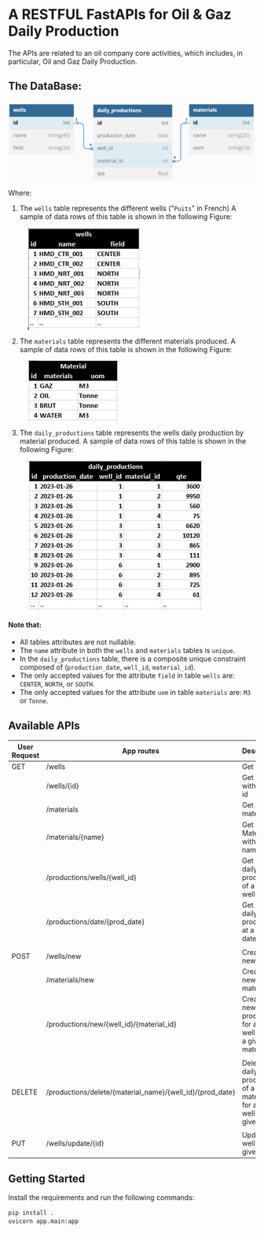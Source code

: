 # A RESTFUL FastAPIs for Oil & Gaz Daily Production

The APIs are related to an oil company core activities, which includes, in particular, Oil and Gaz Daily Production.

## The DataBase:
<IMG src="figures/diagram.png"  ALIGN="center">

Where:

1. The `wells` table represents the different wells ("`Puits`" in French) A sample of data rows of this table is shown
   in the following Figure:

<figure>
  <IMG src="figures/well.png"  ALIGN="center">
</figure>

2. The `materials` table represents the different materials produced. A sample of data rows of this table is shown in
   the following Figure:

<figure>
  <IMG src="figures/material.png"  ALIGN="center">
</figure>

3. The `daily_productions` table represents the wells daily production by material produced. A sample of data rows of
   this table is shown in the following Figure:

<figure>
  <IMG src="figures/daily_production.png"  ALIGN="center">
</figure>

#### Note that:

* All tables attributes are not nullable.
* The `name` attribute in both the `wells` and `materials` tables is `unique`.
* In the `daily_productions` table, there is a composite unique constraint composed
  of  (`production_date`, `well_id`, `material_id`).
* The only accepted values for the attribute `field` in table `wells` are: `CENTER`, `NORTH`, or `SOUTH`.
* The only accepted values for the attribute `uom` in table `materials` are: `M3` or `Tonne`.

## Available APIs

| User Request | App routes | Description |
| --- | --- | --- |
| GET | /wells | Get all wells |
|  | /wells/{id} | Get a well with a given id |
|  | /materials | Get all materials |
|  | /materials/{name} | Get a Material with a given name |
|  | /productions/wells/{well_id} | Get  all the daily productions of a given well id |
|  | /productions/date/{prod_date} | Get  all the daily productions at a  given date |
|  |  |  |
| POST | /wells/new | Create a new well |
|  | /materials/new | Create a new material |
|  | /productions/new/{well_id}/{material_id} | Create a new production for a given well id and a given material id |
|  |  |  |
| DELETE | /productions/delete/{material_name}/{well_id}/{prod_date} | Delete the daily production of a given material id for a given well id at a given date |
|  |  |  |
| PUT | /wells/update/{id} | Update a well with a given id |

## Getting Started
Install the requirements and run the following commands:
```bash
pip install .
uvicorn app.main:app
```
